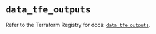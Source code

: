 # `data_tfe_outputs`

Refer to the Terraform Registry for docs: [`data_tfe_outputs`](https://registry.terraform.io/providers/hashicorp/tfe/0.58.1/docs/data-sources/outputs).
